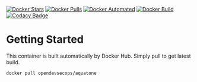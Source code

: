 [![Docker Stars](https://img.shields.io/docker/stars/opendevsecops/aquatone.svg)](https://hub.docker.com/r/opendevsecops/aquatone/)
[![Docker Pulls](https://img.shields.io/docker/pulls/opendevsecops/aquatone.svg)](https://hub.docker.com/r/opendevsecops/aquatone/)
[![Docker Automated](https://img.shields.io/docker/automated/opendevsecops/aquatone.svg)](https://hub.docker.com/r/opendevsecops/aquatone/)
[![Docker Build](https://img.shields.io/docker/build/opendevsecops/aquatone.svg)](https://hub.docker.com/r/opendevsecops/aquatone/)
[![Codacy Badge](https://api.codacy.com/project/badge/Grade/5ea4bb48297544bc864ccaa3675348e2)](https://www.codacy.com/app/OpenDevSecOps/docker-aquatone?utm_source=github.com&amp;utm_medium=referral&amp;utm_content=opendevsecops/docker-aquatone&amp;utm_campaign=Badge_Grade)

# Getting Started

This container is built automatically by Docker Hub. Simply pull to get latest build.

```sh
docker pull opendevsecops/aquatone
```
